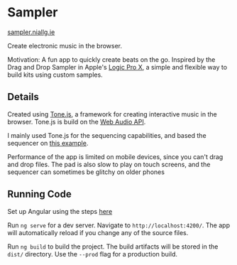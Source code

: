 # Sampler

[sampler.niallg.ie](https://sampler.niallg.ie)

Create electronic music in the browser.

Motivation: A fun app to quickly create beats on the go. Inspired by the Drag and Drop Sampler in Apple's [Logic Pro X](https://www.apple.com/logic-pro/), a simple and flexible way to build kits using custom samples.

## Details

Created using [Tone.js](https://tonejs.github.io/), a framework for creating interactive music in the browser. Tone.js is build on the [Web Audio API](https://webaudio.github.io/web-audio-api/). 

I mainly used Tone.js for the sequencing capabilities, and based the sequencer on [this example](https://tonejs.github.io/examples/stepSequencer.html). 

Performance of the app is limited on mobile devices, since you can't drag and drop files. The pad is also slow to play on touch screens, and the sequencer can sometimes be glitchy on older phones

## Running Code

Set up Angular using the steps [here](https://angular.io/guide/setup-local)

Run `ng serve` for a dev server. Navigate to `http://localhost:4200/`. The app will automatically reload if you change any of the source files.

Run `ng build` to build the project. The build artifacts will be stored in the `dist/` directory. Use the `--prod` flag for a production build.

